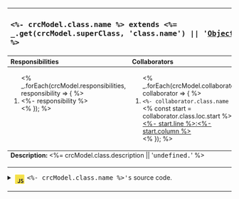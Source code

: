 


<!-- crc-model-template:html,markdown -->
<table width="100%">
  <thead>
    <tr valign="top" align="left">
      <th colspan="2"><h3><tt>
          <%- crcModel.class.name %> extends <%= _.get(crcModel.superClass, 'class.name') || '<a rel="noopener" href="https://is.gd/ZZBLcn" target="mdn">Object</a>' %>
        </tt></h3></th>
    </tr>
    <tr valign="top" align="left">
      <th>Responsibilities</th>
      <th>Collaborators</th>
    </tr>
  </thead>
  <tfoot valign="top" align="left">
    <tr>
      <td colspan="2"><strong>Description:</strong> <%= crcModel.class.description || '<tt>undefined.</tt>' %></td>
    </tr>
  </tfoot>
  <tbody>
    <tr valign="top" align="left">
      <td width="50%">
        <ol><% _.forEach(crcModel.responsibilities, responsibility => { %>
            <li><%- responsibility %></li><% }); %></ol>
      </td>
      <td width="50%">
        <ol><% _.forEach(crcModel.collaborators, collaborator => { %>
            <li><code><%- collaborator.class.name %></code><% const start = collaborator.class.loc.start %>
              <a href=""><%- start.line %>:<%- start.column %></a>
            </li><% }); %></ol>
      </td>
    </tr>
  </tbody>
</table>

---

<details>
  <summary><img src="icon-javascript-filled-25.png" alt="Select to toggle" align="top">
    <tt><%- crcModel.class.name %>'s</tt> source code.</summary>
  <pre><code language="javascript"><%- crcModel.source %></code></pre>
</details>

---
<!--/crc-model-template:html,markdown -->
